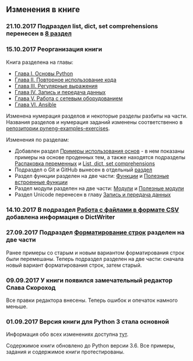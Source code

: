## Изменения в книге

### 21.10.2017 Подраздел list, dict, set comprehensions перенесен в [8 раздел](https://natenka.gitbooks.io/pyneng/content/book/08_python_basic_examples/x_comprehensions.html)

### 15.10.2017 Реорганизация книги

Книга разделена на главы:

* [Глава I. Основы Python](https://natenka.gitbooks.io/pyneng/content/book/Part_I.html)
* [Глава II. Повторное использование кода](https://natenka.gitbooks.io/pyneng/content/book/Part_II.html)
* [Глава III. Регулярные выражения](https://natenka.gitbooks.io/pyneng/content/book/Part_III.html)
* [Глава IV. Запись и передача данных](https://natenka.gitbooks.io/pyneng/content/book/Part_IV.html)
* [Глава V. Работа с сетевым оборудованием](https://natenka.gitbooks.io/pyneng/content/book/Part_V.html)
* [Глава VI. Ansible](https://natenka.gitbooks.io/pyneng/content/book/Part_VI.html)


Изменена нумерация разделов и некоторые разделы разбиты на части.
Названия разделов и нумерация заданий изменены соответственно в [репозитории pyneng-examples-exercises](https://github.com/natenka/pyneng-examples-exercises).

Изменения по разделам:

* Добавлен раздел [Примеры использования основ](https://natenka.gitbooks.io/pyneng/content/book/08_python_basic_examples/) - в нем показаны примеры на основе проденных тем, а также находятся подразделы [Распаковка переменных](https://natenka.gitbooks.io/pyneng/content/book/08_python_basic_examples/variable_unpacking.html) и [List, dict, set comprehensions](https://natenka.gitbooks.io/pyneng/content/book/08_python_basic_examples/x_comprehensions.html)
* Подраздел о Git и GitHub вынесен в отдельный [раздел](https://natenka.gitbooks.io/pyneng/content/book/02_git_github/)
* Раздел функции разделен на две части: [Функции](https://natenka.gitbooks.io/pyneng/content/book/09_functions/) и [Полезные встроенные функции](https://natenka.gitbooks.io/pyneng/content/book/10_useful_functions/)
* Раздел модули разделен на две части: [Модули](https://natenka.gitbooks.io/pyneng/content/book/11_modules/) и [Полезные модули](https://natenka.gitbooks.io/pyneng/content/book/12_useful_modules/)
* Раздел Unicode перенесен в главу [Запись и передача данных](https://natenka.gitbooks.io/pyneng/content/book/Part_IV.html)

### 14.10.2017 В подраздел [Работа с файлами в формате CSV](https://natenka.gitbooks.io/pyneng/content/book/17_serialization/1_csv.html) добавлена информация о DictWriter


### 27.09.2017 Подраздел [Форматирование строк](https://natenka.gitbooks.io/pyneng/content/book/04_data_structures/4b_string_format.html) разделен на две части

Ранее примеры со старым и новым вариантом форматирования строк были перемешаны.
Теперь подраздел разделен на две части: сначала новый вариант форматирования строк, затем старый.

### 09.09.2017 У книги появился замечательный редактор Слава Скороход

Все правки редактора внесены.
Теперь ошибок и опечаток намного меньше.

### 01.09.2017 Версия книги для Python 3 стала основной

Информация обо всех изменениях доступна [тут](https://natenka.github.io/pyneng/pyneng-book-updated-to-python-3.6/).

Содержимое книги обновлено до Python версии 3.6.
Все примеры, задания и содержимое книги протестированы.


